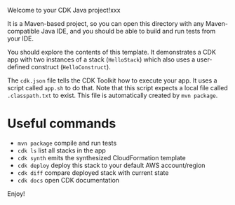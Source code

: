 
Welcome to your CDK Java project!xxx

It is a Maven-based project, so you can open this directory with any Maven-compatible Java IDE,
and you should be able to build and run tests from your IDE.

You should explore the contents of this template. It demonstrates a CDK app with two instances of
a stack (`HelloStack`) which also uses a user-defined construct (`HelloConstruct`).

The `cdk.json` file tells the CDK Toolkit how to execute your app. It uses a script called `app.sh`
to do that. Note that this script expects a local file called `.classpath.txt` to exist. This file
is automatically created by `mvn package`.

# Useful commands

 * `mvn package`     compile and run tests
 * `cdk ls`          list all stacks in the app
 * `cdk synth`       emits the synthesized CloudFormation template
 * `cdk deploy`      deploy this stack to your default AWS account/region
 * `cdk diff`        compare deployed stack with current state
 * `cdk docs`        open CDK documentation

Enjoy!

